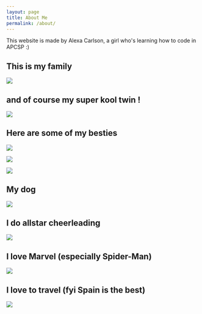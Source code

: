 ```yaml
---
layout: page
title: About Me
permalink: /about/
---
```


This website is made by Alexa Carlson, a girl who's learning how to code in APCSP :)

## This is my family 
![]({{site.baseurl}}/images/3b2f1c53-7fb2-4030-87ab-3709b325e36c.JPG)

## and of course my super kool twin !
![]({{site.baseurl}}/images/IMG_1995.PNG)

## Here are some of my besties
![]({{site.baseurl}}/images/IMG_0482)

![]({{site.baseurl}}/images/IMG_1180)

![]({{site.baseurl}}/images/img_0032)

## My dog
![]({{site.baseurl}}/images/f18cde22-a5a1-40f8-a360-27e10a7410c4.JPG)
## I do allstar cheerleading 
![]({{site.baseurl}}/images/IMG_0058)

## I love Marvel (especially Spider-Man) 
![]({{site.baseurl}}/images/spiderman.jpg)

## I love to travel (fyi Spain is the best)
![]({{site.baseurl}}/images/IMG_7700)
